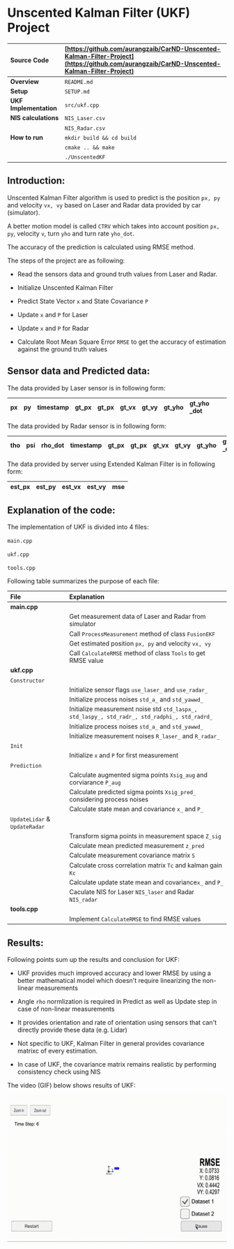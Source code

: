 # Unscented Kalman Filter (UKF) Project

| **Source Code**  | [https://github.com/aurangzaib/CarND-Unscented-Kalman-Filter-Project](https://github.com/aurangzaib/CarND-Unscented-Kalman-Filter-Project)  |
|:-----------|:-------------|
| **Overview**  | `README.md`  |
| **Setup**  | `SETUP.md`  |
|**UKF Implementation**| `src/ukf.cpp`|
| **NIS calculations**  | `NIS_Laser.csv`|
|							 |`NIS_Radar.csv`| 
| **How to run**  | `mkdir build && cd build` | 
| |`cmake .. && make`     	|
| |`./UnscentedKF`     		|

## Introduction:

Unscented Kalman Filter algorithm is used to predict is the position `px, py` and velocity `vx, vy` based on Laser and Radar data provided by car (simulator).

A better motion model is called `CTRV` which takes into account position `px, py`, velocity `v`, turn `yho` and turn rate `yho_dot`.

The accuracy of the prediction is calculated using RMSE method.

The steps of the project are as following:

- Read the sensors data and ground truth values from Laser and Radar.

- Initialize Unscented Kalman Filter

- Predict State Vector `x` and State Covariance `P`

- Update `x` and `P` for Laser

- Update `x` and `P` for Radar

- Calculate Root Mean Square Error `RMSE` to get the accuracy of estimation against the ground truth values

## Sensor data and Predicted data:

The data provided by Laser sensor is in following form:

| px | py | timestamp | gt_px | gt_px | gt_vx | gt_vy | gt_yho | gt_yho _dot | 
|:-----------|:-------------|:-----------|:-------------|:-----------|:-------------|:-----------|:-------------|:-----------|

The data provided by Radar sensor is in following form:

| tho | psi | rho_dot | timestamp | gt_px | gt_px | gt_vx | gt_vy | gt_yho | gt_yho _dot | 
|:-----------|:-------------|:-----------|:-------------|:-----------|:-------------|:-----------|:-------------|:-----------|:-----------|

The data provided by server using Extended Kalman Filter is in following form:

| est_px | est_py | est_vx | est_vy | mse | 
|:-----------|:-------------|:-----------|:-------------|:-----------|


## Explanation of the code:

The implementation of UKF is divided into 4 files:

`main.cpp`

`ukf.cpp`

`tools.cpp`

Following table summarizes the purpose of each file:

| File | Explanation |
|:-----------|:-------------|
|**main.cpp**| |
|				| Get measurement data of Laser and Radar from simulator |
| 				| Call `ProcessMeasurement` method of class `FusionEKF` | 
|				| Get estimated position `px, py` and velocity `vx, vy` |
|				| Call `CalculateRMSE` method of class `Tools` to get RMSE value |
|**ukf.cpp**||
|`Constructor` | |
| 				| Initialize sensor flags `use_laser_` and `use_radar_` | 
|				| Initialize process noises `std_a_` and `std_yawwd_` | 
|				| Initialize measurement noise std `std_laspx_, std_laspy_, std_radr_, std_radphi_, std_radrd_`|
|				| Initialize process noises `std_a_` and `std_yawwd_` | 
|				| Initialize measurement noises `R_laser_` and `R_radar_`|
|`Init`| |
|				|	Initialize `x` and `P` for first measurement |
|`Prediction`| |
|				|	Calculate augmented sigma points `Xsig_aug` and corviarance `P_aug` |
|				|	Calculate predicted sigma points `Xsig_pred_` considering process noises |
|				|	Calculate state mean and covariance `x_` and `P_` |
|`UpdateLidar` & `UpdateRadar`||
|| Transform sigma points in measurement space `Z_sig`|
||Calculate mean predicted measurement `z_pred`|
||Calculate measurement covariance matrix `S`|
||Calculate cross correlation matrix `Tc` and kalman gain `Kc`|
||Calculate update state mean and covariance`x_` and `P_`|
||Caculate NIS for Laser `NIS_laser` and Radar `NIS_radar`|
|**tools.cpp**|  |
| 				| Implement `CalculateRMSE` to find RMSE values | 

## Results:

Following points sum up the results and conclusion for UKF:

- UKF provides much improved accuracy and lower RMSE by using a better mathematical model which doesn't require linearizing the non-linear measurements

- Angle `rho` normlization is required in Predict as well as Update step in case of non-linear measurements

- It provides orientation and rate of orientation using sensors that can't directly provide these data (e.g. Lidar)

- Not specific to UKF, Kalman Filter in general provides covariance matrixc of every estimation. 
- In case of UKF, the covariance matrix remains realistic by performing consistency check using NIS


The video (GIF) below shows results of UKF:

![Results](result-ukf.gif)